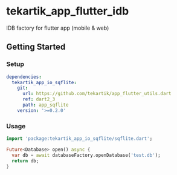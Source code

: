 # tekartik_app_flutter_idb

IDB factory for flutter app (mobile & web)

## Getting Started

### Setup

```yaml
dependencies:
  tekartik_app_io_sqflite:
    git:
      url: https://github.com/tekartik/app_flutter_utils.dart
      ref: dart2_3
      path: app_sqflite
    version: '>=0.2.0'
```

### Usage

```dart
import 'package:tekartik_app_io_sqflite/sqflite.dart';

Future<Database> open() async {
  var db = await databaseFactory.openDatabase('test.db');
  return db;
}
```